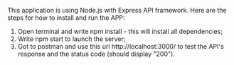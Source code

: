 This application is using Node.js with Express API framework. 
Here are the steps for how to install and run the APP:
1. Open terminal and write npm install - this will install all dependencies;
2. Write npm start to launch the server;
3. Got to postman and use this url http://localhost:3000/ to test the API's response and the status code (should display "200").